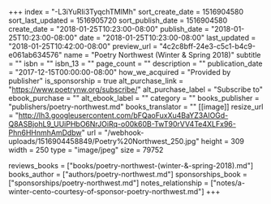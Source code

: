 +++
index = "-L3iYuRIi3TyqchTMlMh"
sort_create_date = 1516904580
sort_last_updated = 1516905720
sort_publish_date = 1516904580
create_date = "2018-01-25T10:23:00-08:00"
publish_date = "2018-01-25T10:23:00-08:00"
date = "2018-01-25T10:23:00-08:00"
last_updated = "2018-01-25T10:42:00-08:00"
preview_url = "4c2c8bff-24e3-c5c1-b4c9-e061ab634576"
name = "Poetry Northwest (Winter & Spring 2018)"
subtitle = ""
isbn = ""
isbn_13 = ""
page_count = ""
description = ""
publication_date = "2017-12-15T00:00:00-08:00"
how_we_acquired = "Provided by publisher"
is_sponsorship = true
alt_purchase_link = "https://www.poetrynw.org/subscribe/"
alt_purchase_label = "Subscribe to"
ebook_purchase = ""
alt_ebook_label = ""
category = ""
books_publisher = "publishers/poetry-northwest.md"
books_translator = ""
[[image]]
resize_url = "http://lh3.googleusercontent.com/bFQaoFuxXu4BaYZ3AIOGd-Q8ASBjohL9_UUiPHbO6NrJOiRq-o00k60B-TwT90rVV4Te4XLFx96-Phn6HHnmhAmDdbw"
url = "/webhook-uploads/1516904458849/Poetry%20Northwest_250.jpg"
height = 309
width = 250
type = "image/jpeg"
size = 79752

reviews_books = ["books/poetry-northwest-(winter-&-spring-2018).md"]
books_author = ["authors/poetry-northwest.md"]
sponsorships_book = ["sponsorships/poetry-northwest.md"]
notes_relationship = ["notes/a-winter-cento-courtesy-of-sponsor-poetry-northwest.md"]
+++
